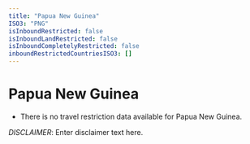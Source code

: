 ```yaml
---
title: "Papua New Guinea"
ISO3: "PNG"
isInboundRestricted: false
isInboundLandRestricted: false
isInboundCompletelyRestricted: false
inboundRestrictedCountriesISO3: []
---
```


# Papua New Guinea

* There is no travel restriction data available for Papua New Guinea.

*DISCLAIMER*: Enter disclaimer text here.
